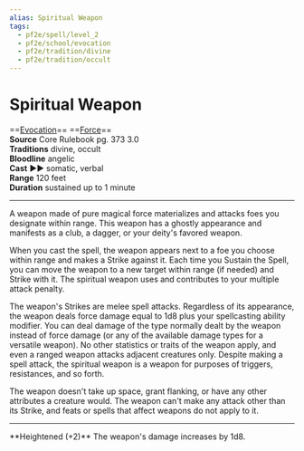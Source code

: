 ```yaml
---
alias: Spiritual Weapon
tags:
  - pf2e/spell/level_2
  - pf2e/school/evocation
  - pf2e/tradition/divine
  - pf2e/tradition/occult
---
```


# Spiritual Weapon

==[Evocation](../../../Traits/Evocation.md)== ==[Force](../../../Traits/Force.md)==  
__Source__ Core Rulebook pg. 373 3.0  
**Traditions** divine, occult  
**Bloodline** angelic  
**Cast** ►► somatic, verbal  
**Range** 120 feet  
**Duration** sustained up to 1 minute

---

A weapon made of pure magical force materializes and attacks foes you designate within range. This weapon has a ghostly appearance and manifests as a club, a dagger, or your deity's favored weapon.

When you cast the spell, the weapon appears next to a foe you choose within range and makes a Strike against it. Each time you Sustain the Spell, you can move the weapon to a new target within range (if needed) and Strike with it. The spiritual weapon uses and contributes to your multiple attack penalty.

The weapon's Strikes are melee spell attacks. Regardless of its appearance, the weapon deals force damage equal to 1d8 plus your spellcasting ability modifier. You can deal damage of the type normally dealt by the weapon instead of force damage (or any of the available damage types for a versatile weapon). No other statistics or traits of the weapon apply, and even a ranged weapon attacks adjacent creatures only. Despite making a spell attack, the spiritual weapon is a weapon for purposes of triggers, resistances, and so forth.

The weapon doesn't take up space, grant flanking, or have any other attributes a creature would. The weapon can't make any attack other than its Strike, and feats or spells that affect weapons do not apply to it.

<hr>
**Heightened (+2)** The weapon's damage increases by 1d8.
